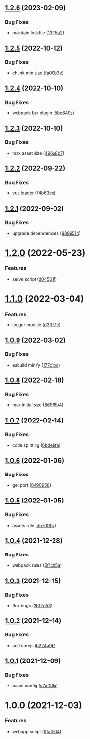 ## [1.2.6](https://github.com/akijoey/webapp/compare/v1.2.5...v1.2.6) (2023-02-09)


### Bug Fixes

* maintain lockfile ([13ff5a2](https://github.com/akijoey/webapp/commit/13ff5a23abe885c547cba4d17f103237e6802dc4))

## [1.2.5](https://github.com/akijoey/webapp/compare/v1.2.4...v1.2.5) (2022-10-12)


### Bug Fixes

* chunk min size ([fa00b3e](https://github.com/akijoey/webapp/commit/fa00b3e392447a72e3e30deecfdc6e3ce0d50a2d))

## [1.2.4](https://github.com/akijoey/webapp/compare/v1.2.3...v1.2.4) (2022-10-10)


### Bug Fixes

* webpack bar plugin ([5be649a](https://github.com/akijoey/webapp/commit/5be649ad811a3cf2be30f7a9344c06dd7ccc7352))

## [1.2.3](https://github.com/akijoey/webapp/compare/v1.2.2...v1.2.3) (2022-10-10)


### Bug Fixes

* max asset size ([496a8b7](https://github.com/akijoey/webapp/commit/496a8b7eb38864bbf7c8accc321a2bec4ee20f34))

## [1.2.2](https://github.com/akijoey/webapp/compare/v1.2.1...v1.2.2) (2022-09-22)


### Bug Fixes

* vue loader ([74b63ce](https://github.com/akijoey/webapp/commit/74b63cec563958a6bb198ad05e00e0d731017821))

## [1.2.1](https://github.com/akijoey/webapp/compare/v1.2.0...v1.2.1) (2022-09-02)


### Bug Fixes

* upgrade dependencies ([9899514](https://github.com/akijoey/webapp/commit/989951433f838c7d252fd071d8a4b6146ef150fd))

# [1.2.0](https://github.com/akijoey/webapp/compare/v1.1.0...v1.2.0) (2022-05-23)


### Features

* serve script ([d04501f](https://github.com/akijoey/webapp/commit/d04501f4dba389d474b110f9b791a02edc05c4cf))

# [1.1.0](https://github.com/akijoey/webapp/compare/v1.0.9...v1.1.0) (2022-03-04)


### Features

* logger module ([d3ff31e](https://github.com/akijoey/webapp/commit/d3ff31e09d040a50b90ab22c6fbaf4ae8f5ee347))

## [1.0.9](https://github.com/akijoey/webapp/compare/v1.0.8...v1.0.9) (2022-03-02)


### Bug Fixes

* esbuild minify ([177c1bc](https://github.com/akijoey/webapp/commit/177c1bcd0e4d4e4df27958cb88ebd13d13df0a23))

## [1.0.8](https://github.com/akijoey/webapp/compare/v1.0.7...v1.0.8) (2022-02-18)


### Bug Fixes

* max initial size ([869f6b4](https://github.com/akijoey/webapp/commit/869f6b44a7a60a6ef7102f896cd95fb5087ccb81))

## [1.0.7](https://github.com/akijoey/webapp/compare/v1.0.6...v1.0.7) (2022-02-14)


### Bug Fixes

* code splitting ([6bdebfa](https://github.com/akijoey/webapp/commit/6bdebfaedc298e16af419ec5795a6ce7ef1419f1))

## [1.0.6](https://github.com/akijoey/webapp/compare/v1.0.5...v1.0.6) (2022-01-06)


### Bug Fixes

* get port ([8490958](https://github.com/akijoey/webapp/commit/8490958c31cf7f86826a414d5186df10bd5426be))

## [1.0.5](https://github.com/akijoey/webapp/compare/v1.0.4...v1.0.5) (2022-01-05)


### Bug Fixes

* assets rule ([db70907](https://github.com/akijoey/webapp/commit/db7090712d9f11757abbca2e9a87a9d49127c5a0))

## [1.0.4](https://github.com/akijoey/webapp/compare/v1.0.3...v1.0.4) (2021-12-28)


### Bug Fixes

* webpack rules ([5f1c95a](https://github.com/akijoey/webapp/commit/5f1c95ad56c4debf5dc0b33b6f0b702d721d5f51))

## [1.0.3](https://github.com/akijoey/webapp/compare/v1.0.2...v1.0.3) (2021-12-15)


### Bug Fixes

* flex bugs ([3b12d53](https://github.com/akijoey/webapp/commit/3b12d53b942b946495277d914b3bd4c50c964776))

## [1.0.2](https://github.com/akijoey/webapp/compare/v1.0.1...v1.0.2) (2021-12-14)


### Bug Fixes

* add corejs ([b224a9b](https://github.com/akijoey/webapp/commit/b224a9bec08ad98476201c5ea2e4ac3d2e20659d))

## [1.0.1](https://github.com/akijoey/webapp/compare/v1.0.0...v1.0.1) (2021-12-09)


### Bug Fixes

* babel config ([c7ef29a](https://github.com/akijoey/webapp/commit/c7ef29a507e1ac2e4da4e8ba2bd67ecaec7eff2c))

# 1.0.0 (2021-12-03)


### Features

* webapp script ([9faf504](https://github.com/akijoey/webapp/commit/9faf504f9b3d3f4137a3710a3cbb00be28849de6))
